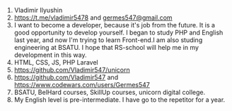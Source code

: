 1. Vladimir Ilyushin
2. https://t.me/vladimir5478 and germes547@gmail.com
3. I want to become a developer, because it's job from the future. It is a good opportunity to develop yourself. I began to study PHP and English last year, and now I'm trying to learn Front-end.I am also studing engineering at BSATU. I hope that RS-school will help me in my development in this way.
4. HTML, CSS, JS, PHP Laravel
5. https://github.com/Vladimir547/unicorn
6. https://github.com/Vladimir547 and https://www.codewars.com/users/Germes547
7. BSATU, BelHard courses, SkillUp courses, unicorn digital college.
8. My English level is pre-intermediate. I have go to the repetitor for a year.
